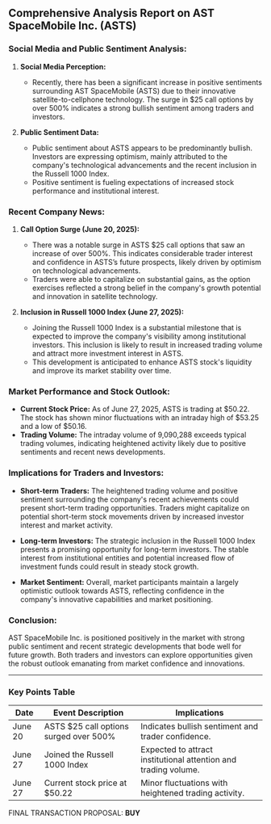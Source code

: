 ## Comprehensive Analysis Report on AST SpaceMobile Inc. (ASTS)

### Social Media and Public Sentiment Analysis:

1. **Social Media Perception:**
   - Recently, there has been a significant increase in positive sentiments surrounding AST SpaceMobile (ASTS) due to their innovative satellite-to-cellphone technology. The surge in $25 call options by over 500% indicates a strong bullish sentiment among traders and investors.

2. **Public Sentiment Data:**
   - Public sentiment about ASTS appears to be predominantly bullish. Investors are expressing optimism, mainly attributed to the company's technological advancements and the recent inclusion in the Russell 1000 Index.
   - Positive sentiment is fueling expectations of increased stock performance and institutional interest.

### Recent Company News:

1. **Call Option Surge (June 20, 2025):**
   - There was a notable surge in ASTS $25 call options that saw an increase of over 500%. This indicates considerable trader interest and confidence in ASTS’s future prospects, likely driven by optimism on technological advancements.
   - Traders were able to capitalize on substantial gains, as the option exercises reflected a strong belief in the company's growth potential and innovation in satellite technology.

2. **Inclusion in Russell 1000 Index (June 27, 2025):**
   - Joining the Russell 1000 Index is a substantial milestone that is expected to improve the company's visibility among institutional investors. This inclusion is likely to result in increased trading volume and attract more investment interest in ASTS. 
   - This development is anticipated to enhance ASTS stock's liquidity and improve its market stability over time.

### Market Performance and Stock Outlook:

- **Current Stock Price:** As of June 27, 2025, ASTS is trading at $50.22. The stock has shown minor fluctuations with an intraday high of $53.25 and a low of $50.16.
- **Trading Volume:** The intraday volume of 9,090,288 exceeds typical trading volumes, indicating heightened activity likely due to positive sentiments and recent news developments.

### Implications for Traders and Investors:

- **Short-term Traders:** The heightened trading volume and positive sentiment surrounding the company's recent achievements could present short-term trading opportunities. Traders might capitalize on potential short-term stock movements driven by increased investor interest and market activity.

- **Long-term Investors:** The strategic inclusion in the Russell 1000 Index presents a promising opportunity for long-term investors. The stable interest from institutional entities and potential increased flow of investment funds could result in steady stock growth.

- **Market Sentiment:** Overall, market participants maintain a largely optimistic outlook towards ASTS, reflecting confidence in the company's innovative capabilities and market positioning.

### Conclusion:

AST SpaceMobile Inc. is positioned positively in the market with strong public sentiment and recent strategic developments that bode well for future growth. Both traders and investors can explore opportunities given the robust outlook emanating from market confidence and innovations.

---

### Key Points Table

| Date       | Event Description                                                   | Implications                                           |
|------------|---------------------------------------------------------------------|--------------------------------------------------------|
| June 20    | ASTS $25 call options surged over 500%                              | Indicates bullish sentiment and trader confidence.     |
| June 27    | Joined the Russell 1000 Index                                       | Expected to attract institutional attention and trading volume. |
| June 27    | Current stock price at $50.22                                       | Minor fluctuations with heightened trading activity.   |

FINAL TRANSACTION PROPOSAL: **BUY**